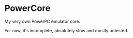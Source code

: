 # PowerCore

My very own PowerPC emulator core.

For now, it's incomplete, absolutely slow and mostly untested.
